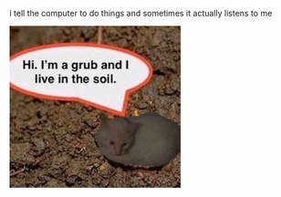 i tell the computer to do things and sometimes it actually listens to me
<!--START_SECTION:update_image-->
<img src=https://raw.githubusercontent.com/sneakykestrel/sneakykestrel/main/.github/images/grub.png height="" width="300" align=left alt=kitty />
<!--END_SECTION:update_image-->

